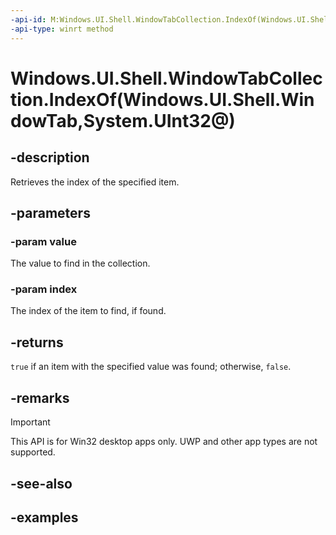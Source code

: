 ```yaml
---
-api-id: M:Windows.UI.Shell.WindowTabCollection.IndexOf(Windows.UI.Shell.WindowTab,System.UInt32@)
-api-type: winrt method
---
```


# Windows.UI.Shell.WindowTabCollection.IndexOf(Windows.UI.Shell.WindowTab,System.UInt32@)

<!--
public bool IndexOf (Windows.UI.Shell.WindowTab value, out uint index);
-->

## -description

Retrieves the index of the specified item.

## -parameters

### -param value

The value to find in the collection.

### -param index

The index of the item to find, if found.

## -returns

`true` if an item with the specified value was found; otherwise, `false`.

## -remarks

> [!IMPORTANT]
> This API is for Win32 desktop apps only. UWP and other app types are not supported.

## -see-also

## -examples


